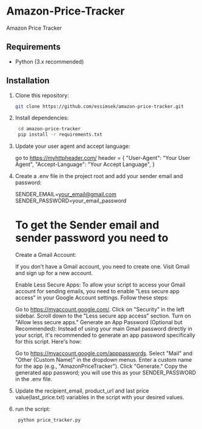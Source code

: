 # Amazon-Price-Tracker
Amazon Price Tracker

## Requirements
- Python (3.x recommended)

## Installation
1. Clone this repository:
   ```bash
   git clone https://github.com/essimsek/amazon-price-tracker.git

2. Install dependencies:
   ```bash
    cd amazon-price-tracker
    pip install -r requirements.txt

4. Update your user agent and accept language:

   go to https://myhttpheader.com/
   header = {
    "User-Agent": "Your User Agent",
    "Accept-Language": "Your Accept Language",
   }

6. Create a .env file in the project root and add your sender email and password:

    SENDER_EMAIL=your_email@gmail.com
    SENDER_PASSWORD=your_email_password

   # To get the Sender email and sender password you need to
    Create a Gmail Account:
   
    If you don't have a Gmail account, you need to create one. Visit Gmail and sign up for a new account.

    Enable Less Secure Apps:
    To allow your script to access your Gmail account for sending emails, you need to enable "Less secure app access" in your Google Account settings. Follow these steps:

    Go to https://myaccount.google.com/.
    Click on "Security" in the left sidebar.
    Scroll down to the "Less secure app access" section.
    Turn on "Allow less secure apps."
    Generate an App Password (Optional but Recommended):
    Instead of using your main Gmail password directly in your script, it's recommended to generate an app password specifically for this script. Here's how:

    Go to https://myaccount.google.com/apppasswords.
    Select "Mail" and "Other (Custom Name)" in the dropdown menus.
    Enter a custom name for the app (e.g., "AmazonPriceTracker").
    Click "Generate."
    Copy the generated app password; you will use this as your SENDER_PASSWORD in the .env file.

8. Update the recipient_email, product_url and last price value(last_price.txt) variables in the script with your desired values.

9. run the script:
   ```bash
    python price_tracker.py



